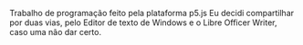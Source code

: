  Trabalho de programação feito pela plataforma p5.js
 Eu decidi compartilhar por duas vias, pelo Editor de texto de Windows e o Libre Officer Writer, caso uma não dar certo.
 
